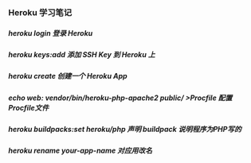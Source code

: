 ### Heroku 学习笔记

##### heroku login 登录 Heroku

##### heroku keys:add 添加 SSH Key 到 Heroku 上

##### heroku create 创建一个 Heroku App

##### echo web: vendor/bin/heroku-php-apache2 public/ >Procfile 配置 Procfile文件

##### heroku buildpacks:set heroku/php 声明 buildpack 说明程序为PHP写的

##### heroku rename your-app-name 对应用改名